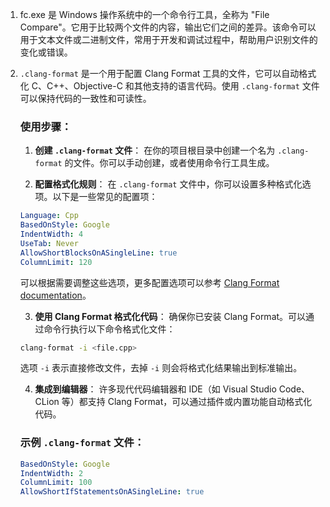 
1. fc.exe 是 Windows 操作系统中的一个命令行工具，全称为 "File Compare"。它用于比较两个文件的内容，输出它们之间的差异。该命令可以用于文本文件或二进制文件，常用于开发和调试过程中，帮助用户识别文件的变化或错误。

2. `.clang-format` 是一个用于配置 Clang Format 工具的文件，它可以自动格式化 C、C++、Objective-C 和其他支持的语言代码。使用 `.clang-format` 文件可以保持代码的一致性和可读性。

    ### 使用步骤：

    1. **创建 `.clang-format` 文件**：
    在你的项目根目录中创建一个名为 `.clang-format` 的文件。你可以手动创建，或者使用命令行工具生成。

    2. **配置格式化规则**：
    在 `.clang-format` 文件中，你可以设置多种格式化选项。以下是一些常见的配置项：

    ```yaml
    Language: Cpp
    BasedOnStyle: Google
    IndentWidth: 4
    UseTab: Never
    AllowShortBlocksOnASingleLine: true
    ColumnLimit: 120
    ```

    可以根据需要调整这些选项，更多配置选项可以参考 [Clang Format documentation](https://clang.llvm.org/docs/ClangFormatStyleOptions.html)。

    3. **使用 Clang Format 格式化代码**：
    确保你已安装 Clang Format。可以通过命令行执行以下命令格式化文件：

    ```bash
    clang-format -i <file.cpp>
    ```

    选项 `-i` 表示直接修改文件，去掉 `-i` 则会将格式化结果输出到标准输出。

    4. **集成到编辑器**：
    许多现代代码编辑器和 IDE（如 Visual Studio Code、CLion 等）都支持 Clang Format，可以通过插件或内置功能自动格式化代码。

    ### 示例 `.clang-format` 文件：

    ```yaml
    BasedOnStyle: Google
    IndentWidth: 2
    ColumnLimit: 100
    AllowShortIfStatementsOnASingleLine: true
    ```